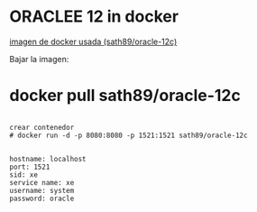 # ORACLEE 12 in docker
[imagen de docker usada (sath89/oracle-12c)](https://hub.docker.com/r/sath89/oracle-12c/)


Bajar la imagen:
# docker pull sath89/oracle-12c
```

crear contenedor
# docker run -d -p 8080:8080 -p 1521:1521 sath89/oracle-12c


hostname: localhost
port: 1521
sid: xe
service name: xe
username: system
password: oracle
